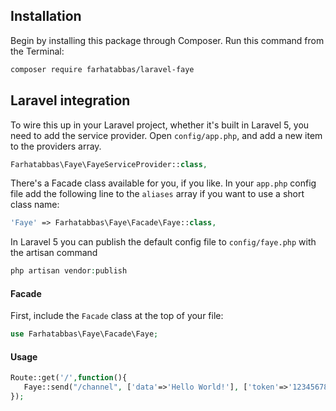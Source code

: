 ## Installation

Begin by installing this package through Composer. Run this command from the Terminal:

```bash
composer require farhatabbas/laravel-faye
```

## Laravel integration

To wire this up in your Laravel project, whether it's built in Laravel 5, you need to add the service provider.
Open `config/app.php`, and add a new item to the providers array.

```php
Farhatabbas\Faye\FayeServiceProvider::class,
```

There's a Facade class available for you, if you like. In your `app.php` config file add the following
line to the `aliases` array if you want to use a short class name:

```php
'Faye' => Farhatabbas\Faye\Facade\Faye::class,
```

In Laravel 5 you can publish the default config file to `config/faye.php` with the artisan command
```php
php artisan vendor:publish
```
#### Facade

First, include the `Facade` class at the top of your file:

```php
use Farhatabbas\Faye\Facade\Faye;
```

#### Usage

```php
Route::get('/',function(){
   Faye::send("/channel", ['data'=>'Hello World!'], ['token'=>'123456789']);
});
```

